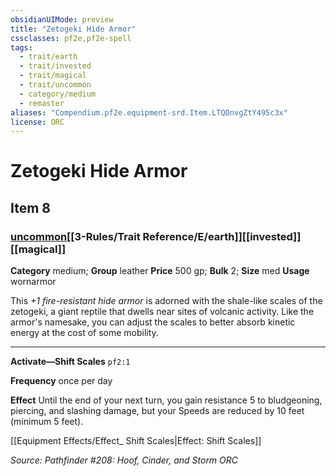 ```yaml
---
obsidianUIMode: preview
title: "Zetogeki Hide Armor"
cssclasses: pf2e,pf2e-spell
tags:
  - trait/earth
  - trait/invested
  - trait/magical
  - trait/uncommon
  - category/medium
  - remaster
aliases: "Compendium.pf2e.equipment-srd.Item.LTQDnvgZtY495c3x"
license: ORC
---
```

# Zetogeki Hide Armor
## Item 8
### [uncommon](uncommon "Uncommon Rarity Trait")[[3-Rules/Trait Reference/E/earth]][[invested]][[magical]]

**Category** medium; **Group** leather
**Price** 500 gp; 
**Bulk** 2; **Size** med
**Usage** wornarmor

This _+1 fire-resistant hide armor_ is adorned with the shale-like scales of the zetogeki, a giant reptile that dwells near sites of volcanic activity. Like the armor's namesake, you can adjust the scales to better absorb kinetic energy at the cost of some mobility.

* * *

**Activate—Shift Scales** `pf2:1`

**Frequency** once per day

**Effect** Until the end of your next turn, you gain resistance 5 to bludgeoning, piercing, and slashing damage, but your Speeds are reduced by 10 feet (minimum 5 feet).

[[Equipment Effects/Effect_ Shift Scales|Effect: Shift Scales]]

*Source: Pathfinder #208: Hoof, Cinder, and Storm*
*ORC*